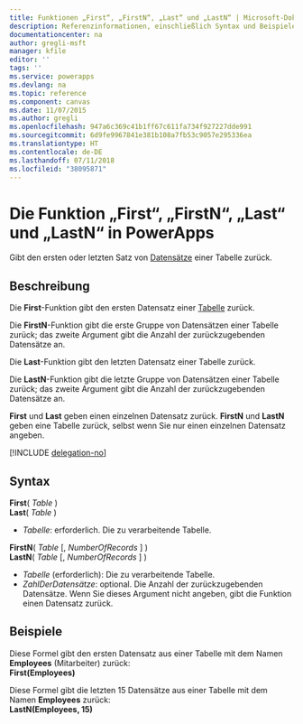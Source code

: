 ```yaml
---
title: Funktionen „First“, „FirstN“, „Last“ und „LastN“ | Microsoft-Dokumentation
description: Referenzinformationen, einschließlich Syntax und Beispielen, für die Funktionen „First“, „FirstN“, „Last“ und „LastN“ in PowerApps
documentationcenter: na
author: gregli-msft
manager: kfile
editor: ''
tags: ''
ms.service: powerapps
ms.devlang: na
ms.topic: reference
ms.component: canvas
ms.date: 11/07/2015
ms.author: gregli
ms.openlocfilehash: 947a6c369c41b1ff67c611fa734f927227dde991
ms.sourcegitcommit: 6d9fe9967841e381b108a7fb53c9057e295336ea
ms.translationtype: HT
ms.contentlocale: de-DE
ms.lasthandoff: 07/11/2018
ms.locfileid: "38095871"
---
```

# <a name="first-firstn-last-and-lastn-functions-in-powerapps"></a>Die Funktion „First“, „FirstN“, „Last“ und „LastN“ in PowerApps
Gibt den ersten oder letzten Satz von [Datensätze](../working-with-tables.md#records) einer Tabelle zurück.

## <a name="description"></a>Beschreibung
Die **First**-Funktion gibt den ersten Datensatz einer [Tabelle](../working-with-tables.md) zurück.

Die **FirstN**-Funktion gibt die erste Gruppe von Datensätzen einer Tabelle zurück; das zweite Argument gibt die Anzahl der zurückzugebenden Datensätze an.

Die **Last**-Funktion gibt den letzten Datensatz einer Tabelle zurück.

Die **LastN**-Funktion gibt die letzte Gruppe von Datensätzen einer Tabelle zurück; das zweite Argument gibt die Anzahl der zurückzugebenden Datensätze an.

**First** und **Last**  geben einen einzelnen Datensatz zurück.  **FirstN** und **LastN** geben eine Tabelle zurück, selbst wenn Sie nur einen einzelnen Datensatz angeben.

[!INCLUDE [delegation-no](../../../includes/delegation-no.md)]

## <a name="syntax"></a>Syntax
**First**( *Table* )<br>**Last**( *Table* )

* *Tabelle*: erforderlich. Die zu verarbeitende Tabelle.

**FirstN**( *Table* [, *NumberOfRecords* ] )<br>**LastN**( *Table* [, *NumberOfRecords* ] )

* *Tabelle* (erforderlich): Die zu verarbeitende Tabelle.
* *ZahlDerDatensätze*: optional.  Die Anzahl der zurückzugebenden Datensätze. Wenn Sie dieses Argument nicht angeben, gibt die Funktion einen Datensatz zurück.

## <a name="examples"></a>Beispiele
Diese Formel gibt den ersten Datensatz aus einer Tabelle mit dem Namen **Employees** (Mitarbeiter) zurück:<br>
**First(Employees)**

Diese Formel gibt die letzten 15 Datensätze aus einer Tabelle mit dem Namen **Employees** zurück:<br>
**LastN(Employees, 15)**

